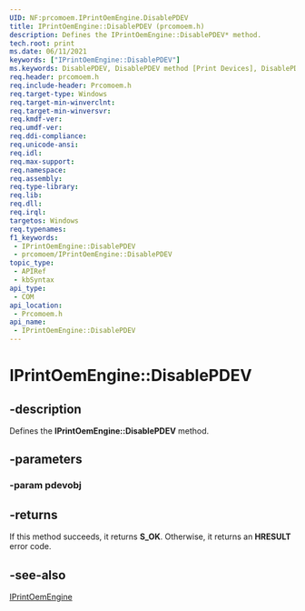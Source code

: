 ```yaml
---
UID: NF:prcomoem.IPrintOemEngine.DisablePDEV
title: IPrintOemEngine::DisablePDEV (prcomoem.h)
description: Defines the IPrintOemEngine::DisablePDEV* method.
tech.root: print
ms.date: 06/11/2021
keywords: ["IPrintOemEngine::DisablePDEV"]
ms.keywords: DisablePDEV, DisablePDEV method [Print Devices], DisablePDEV method [Print Devices],IPrintOemEngine interface, IPrintOemEngine interface [Print Devices],DisablePDEV method, IPrintOemEngine.DisablePDEV, IPrintOemEngine::DisablePDEV, prcomoem/IPrintOemEngine::DisablePDEV, print.iprintoemengine_disablepdev
req.header: prcomoem.h
req.include-header: Prcomoem.h
req.target-type: Windows
req.target-min-winverclnt: 
req.target-min-winversvr: 
req.kmdf-ver: 
req.umdf-ver: 
req.ddi-compliance: 
req.unicode-ansi: 
req.idl: 
req.max-support: 
req.namespace: 
req.assembly: 
req.type-library: 
req.lib: 
req.dll: 
req.irql: 
targetos: Windows
req.typenames: 
f1_keywords:
 - IPrintOemEngine::DisablePDEV
 - prcomoem/IPrintOemEngine::DisablePDEV
topic_type:
 - APIRef
 - kbSyntax
api_type:
 - COM
api_location:
 - Prcomoem.h
api_name:
 - IPrintOemEngine::DisablePDEV
---
```


# IPrintOemEngine::DisablePDEV

## -description

Defines the **IPrintOemEngine::DisablePDEV** method.

## -parameters

### -param pdevobj

## -returns

If this method succeeds, it returns **S_OK**. Otherwise, it returns an **HRESULT** error code.

## -see-also

[IPrintOemEngine](/windows-hardware/drivers/ddi/prcomoem/nn-prcomoem-iprintoemengine)
